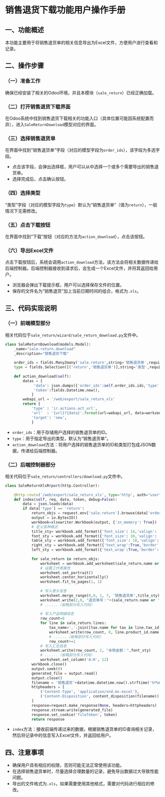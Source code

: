 # 销售退货下载功能用户操作手册

## 一、功能概述
本功能主要用于将销售退货单的相关信息导出为Excel文件，方便用户进行查看和记录。

## 二、操作步骤

### （一）准备工作
确保已经安装了相关的Odoo环境，并且本模块（`sale_return`）已经正确加载。

### （二）打开销售退货下载界面
在Odoo系统中找到销售退货下载相关的功能入口（具体位置可能因系统配置而异），进入`SaleReturnDownload`模型对应的界面。

### （三）选择销售退货单
在界面中找到“销售退货单”字段（对应的模型字段为`order_ids`），该字段为多选字段。
- 点击该字段，会弹出选择框，用户可以从中选择一个或多个需要导出的销售退货单。
- 选择完成后，点击确认按钮。

### （四）选择类型
“类型”字段（对应的模型字段为`type`）默认为“销售退货单”（值为`return`），一般情况下无需修改。

### （五）点击下载按钮
在界面中找到“下载”按钮（对应的方法为`action_download`），点击该按钮。

### （六）导出Excel文件
点击下载按钮后，系统会调用`action_download`方法，该方法会将相关数据传递给后端控制器。后端控制器接收到请求后，会生成一个Excel文件，并将其返回给用户。
- 浏览器会弹出下载提示框，用户可以选择保存文件的位置。
- 保存的文件名为“销售退货”加上当前日期时间的组合，格式为`.xls`。

## 三、代码实现说明

### （一）前端模型部分
相关代码位于`sale_return/wizard/sale_return_download.py`文件中。
```python
class SaleReturnDownload(models.Model):
    _name="sale.return.download"
    _description="销售退货下载"
    
    order_ids = fields.Many2many('sale.return',string='销售退货单',required=True)
    type = fields.Selection([('return','销售退货单')],string='类型',required=True,default="return")
    
    def action_download(self):
        datas = {
             'data': json.dumps({'order_ids':self.order_ids.ids,'type':self.type}),
             'token':fields.Datetime.now(),
            }
        webapi_url = '/web/export/sale_return_xls'
        return {
            'type' : 'ir.actions.act_url',
            'url'  : '{url}?{data}'.format(url=webapi_url, data=werkzeug.url_encode(datas)),
            'target': 'new',
            }
```
- `order_ids`：用于存储用户选择的销售退货单的ID。
- `type`：用于指定导出的类型，默认为“销售退货单”。
- `action_download`方法：将用户选择的销售退货单的ID和类型打包成JSON数据，传递给后端控制器。

### （二）后端控制器部分
相关代码位于`sale_return/controllers/download.py`文件中。
```python
class SaleReturnXlsRrport(http.Controller):
    
    @http.route('/web/export/sale_return_xls', type='http', auth="user")
    def index(self, req, data, token, debug=False):
        data = json.loads(data)
        if data['type'] == 'return':
            return_objs = request.env['sale.return'].browse(data['order_ids'])
            output = io.BytesIO()
            workbook=xlsxwriter.Workbook(output, {'in_memory': True})
            # 定义各种格式
            title_sty= workbook.add_format({'font_size': 14,'valign': 'vcenter','align':'center','font':'Arial','bold':True})
            font_sty = workbook.add_format({'font_size': 10,'valign': 'vcenter','align':'left','font':'Arial'})
            table_sty = workbook.add_format({'font_size': 10,'valign': 'vcenter','align':'center','font':'Arial','border':1,'bold':True})
            right_sty = workbook.add_format({'text_wrap':True,'border': 1, 'font_size': 10, 'align': 'right','font':'Arial','valign' : 'vcenter'})
            left_sty = workbook.add_format({'text_wrap':True,'border': 1, 'font_size': 10, 'align': 'left','font':'Arial','valign' : 'vcenter'})
            
            for sale_return in return_objs:
                worksheet = workbook.add_worksheet(sale_return.name or "销售退货单")
                # 设置工作表属性
                worksheet.set_portrait()
                worksheet.center_horizontally()
                worksheet.fit_to_pages(1, 1)
                
                # 写入表头信息
                worksheet.merge_range(0,0, 1, 7, '销售退货单',title_sty)
                worksheet.write(2,0, "退货单号："+(sale_return.name or ''),font_sty)
                # ......（省略部分写入代码）
                
                # 写入产品明细信息
                row_count=8
                for line in sale_return.lines:
                    tax_name=','.join([tax.name for tax in line.tax_id])
                    worksheet.write(row_count, 0, line.product_id.name or '',left_sty)
                    # ......（省略部分写入代码）
                    row_count+=1
                # 写入汇总信息
                worksheet.write(row_count, 2, "未税金额：",font_sty) 
                # ......（省略部分写入代码）
                worksheet.set_column('A:H', 12)
            workbook.close()
            output.seek(0)
            generated_file = output.read()
            output.close()
            filename = '销售退货'+datetime.datetime.now().strftime('%Y%m%d%H%M%S%f')+'.xls'
            httpheaders = [
                ('Content-Type', 'application/vnd.ms-excel'),
                ('Content-Disposition', content_disposition(filename)),
            ]
            response=request.make_response(None, headers=httpheaders)
            response.stream.write(generated_file)
            response.set_cookie('fileToken', token)
            return response
```
- `index`方法：接收前端传递过来的数据，根据销售退货单的ID查询相关记录，然后将记录中的信息写入Excel文件，并返回给用户。

## 四、注意事项
- 确保用户具有相应的权限，否则可能无法正常使用该功能。
- 在选择销售退货单时，尽量选择合理数量的记录，避免导出数据过大导致性能问题。
- 导出的文件格式为`.xls`，如果需要使用其他格式，需要对代码进行相应的修改。